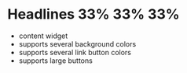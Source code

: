 # Headlines 33% 33% 33%

- content widget
- supports several background colors
- supports several link button colors
- supports large buttons